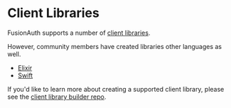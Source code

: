 # Client Libraries

FusionAuth supports a number of [client libraries](https://fusionauth.io/docs/v1/tech/client-libraries/). 

However, community members have created libraries other languages as well.

* [Elixir](https://hex.pm/packages/fusion_auth)
* [Swift](https://github.com/f0rever-johnson/fusionauth-swift-client)

If you'd like to learn more about creating a supported client library, please see the [client library builder repo](https://github.com/fusionauth/fusionauth-client-builder).
